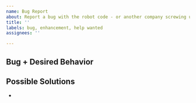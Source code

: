 ```yaml
---
name: Bug Report
about: Report a bug with the robot code - or another company screwing us over
title: ''
labels: bug, enhancement, help wanted
assignees: ''

---
```

## Bug + Desired Behavior


## Possible Solutions
- 
